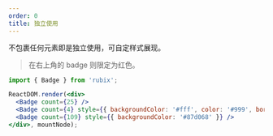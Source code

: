 ```yaml
---
order: 0
title: 独立使用
---
```


不包裹任何元素即是独立使用，可自定样式展现。

> 在右上角的 badge 则限定为红色。

````jsx
import { Badge } from 'rubix';

ReactDOM.render(<div>
  <Badge count={25} />
  <Badge count={4} style={{ backgroundColor: '#fff', color: '#999', borderColor: '#d9d9d9' }} />
  <Badge count={109} style={{ backgroundColor: '#87d068' }} />
</div>, mountNode);
````
